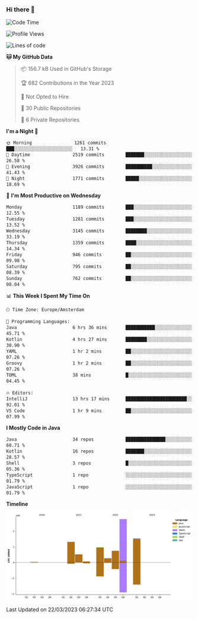 ### Hi there 👋


<!--START_SECTION:waka-->
![Code Time](http://img.shields.io/badge/Code%20Time-3%2C095%20hrs%2040%20mins-blue)

![Profile Views](http://img.shields.io/badge/Profile%20Views-1-blue)

![Lines of code](https://img.shields.io/badge/From%20Hello%20World%20I%27ve%20Written-8.9%20million%20lines%20of%20code-blue)

**🐱 My GitHub Data** 

> 📦 156.7 kB Used in GitHub's Storage 
 > 
> 🏆 682 Contributions in the Year 2023
 > 
> 🚫 Not Opted to Hire
 > 
> 📜 30 Public Repositories 
 > 
> 🔑 6 Private Repositories 
 > 
**I'm a Night 🦉** 

```text
🌞 Morning                1261 commits        ███░░░░░░░░░░░░░░░░░░░░░░   13.31 % 
🌆 Daytime                2519 commits        ███████░░░░░░░░░░░░░░░░░░   26.58 % 
🌃 Evening                3926 commits        ██████████░░░░░░░░░░░░░░░   41.43 % 
🌙 Night                  1771 commits        █████░░░░░░░░░░░░░░░░░░░░   18.69 % 
```
📅 **I'm Most Productive on Wednesday** 

```text
Monday                   1189 commits        ███░░░░░░░░░░░░░░░░░░░░░░   12.55 % 
Tuesday                  1281 commits        ███░░░░░░░░░░░░░░░░░░░░░░   13.52 % 
Wednesday                3145 commits        ████████░░░░░░░░░░░░░░░░░   33.19 % 
Thursday                 1359 commits        ████░░░░░░░░░░░░░░░░░░░░░   14.34 % 
Friday                   946 commits         ██░░░░░░░░░░░░░░░░░░░░░░░   09.98 % 
Saturday                 795 commits         ██░░░░░░░░░░░░░░░░░░░░░░░   08.39 % 
Sunday                   762 commits         ██░░░░░░░░░░░░░░░░░░░░░░░   08.04 % 
```


📊 **This Week I Spent My Time On** 

```text
🕑︎ Time Zone: Europe/Amsterdam

💬 Programming Languages: 
Java                     6 hrs 36 mins       ███████████░░░░░░░░░░░░░░   45.71 % 
Kotlin                   4 hrs 27 mins       ████████░░░░░░░░░░░░░░░░░   30.90 % 
YAML                     1 hr 2 mins         ██░░░░░░░░░░░░░░░░░░░░░░░   07.26 % 
Groovy                   1 hr 2 mins         ██░░░░░░░░░░░░░░░░░░░░░░░   07.26 % 
TOML                     38 mins             █░░░░░░░░░░░░░░░░░░░░░░░░   04.45 % 

🔥 Editors: 
IntelliJ                 13 hrs 17 mins      ███████████████████████░░   92.01 % 
VS Code                  1 hr 9 mins         ██░░░░░░░░░░░░░░░░░░░░░░░   07.99 % 
```

**I Mostly Code in Java** 

```text
Java                     34 repos            ███████████████░░░░░░░░░░   60.71 % 
Kotlin                   16 repos            ███████░░░░░░░░░░░░░░░░░░   28.57 % 
Shell                    3 repos             █░░░░░░░░░░░░░░░░░░░░░░░░   05.36 % 
TypeScript               1 repo              ░░░░░░░░░░░░░░░░░░░░░░░░░   01.79 % 
JavaScript               1 repo              ░░░░░░░░░░░░░░░░░░░░░░░░░   01.79 % 
```



**Timeline**

![Lines of Code chart](https://raw.githubusercontent.com/powercasgamer/powercasgamer/master/assets/bar_graph.png)


 Last Updated on 22/03/2023 06:27:34 UTC
<!--END_SECTION:waka-->
